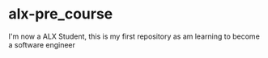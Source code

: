 # alx-pre_course
I'm now a ALX Student, this is my first repository as am learning to become a software engineer 
